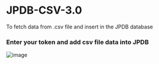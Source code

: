 # JPDB-CSV-3.0
To fetch data from .csv file and insert in the JPDB database
### Enter your token and add csv file data into JPDB
![image](https://user-images.githubusercontent.com/103887782/215307626-3cc95cfd-e815-4af3-a6fd-79d27042c9c0.png)


